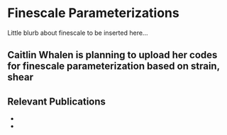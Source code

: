 # Finescale Parameterizations

Little blurb about finescale to be inserted here...

## Caitlin Whalen is planning to upload her codes for finescale parameterization based on strain, shear

## Relevant Publications
*
*
